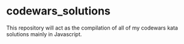 # codewars_solutions
This repository will act as the compilation of all of my codewars kata solutions mainly in Javascript.
